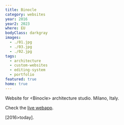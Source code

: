 ```yaml
---
title: Binocle
category: websites
year: 2016
year2: 2023
where: EU
bodyClass: darkgray
images:
  - ./01.jpg
  - ./03.jpg
  - ./02.jpg
tags:
  - architecture
  - custom-websites
  - editing-system
  - portfolio
featured: true
home: true
---
```


Website for &lt;Binocle&gt; architecture studio. Milano, Italy.

Check the [live webapp](https://binocle.it).

[2016>today].
